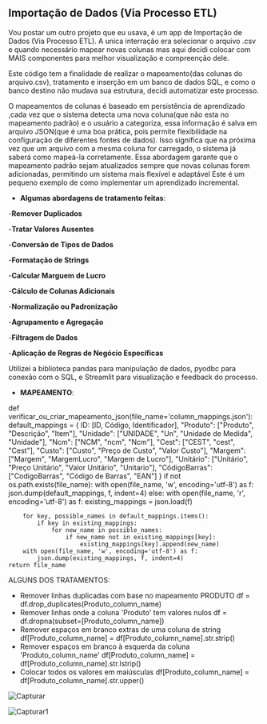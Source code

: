 ## Importação de Dados (Via Processo ETL)

Vou postar um outro projeto que eu usava, é um app de Importação de Dados (Via Processo ETL).
A unica interração era selecionar o arquivo .csv e quando necessário mapear novas colunas mas aqui decidi colocar com MAIS componentes para melhor visualização e compreenção dele.

Este código tem a finalidade de realizar o mapeamento(das colunas do arquivo.csv), tratamento e inserção em um banco de dados SQL, e como o banco destino não mudava sua estrutura, decidi automatizar este processo.

O mapeamentos de colunas é baseado em persistência de aprendizado ,cada vez que o sistema detecta uma nova coluna(que não esta no mapeamento padrão) e o usuário a categoriza, essa informação é salva em arquivo JSON(que é uma boa prática, pois permite flexibilidade na configuração de diferentes fontes de dados). Isso significa que na próxima vez que um arquivo com a mesma coluna for carregado, o sistema já saberá como mapeá-la corretamente.
Essa abordagem garante que o mapeamento padrão sejam atualizados sempre que novas colunas forem adicionadas, permitindo um sistema mais flexível e adaptável
Este é um pequeno exemplo de como implementar um aprendizado incremental.

- **Algumas abordagens de tratamento feitas**:

-**Remover Duplicados**

-**Tratar Valores Ausentes**

-**Conversão de Tipos de Dados**
   
-**Formatação de Strings**

-**Calcular Marguem de Lucro**
    
-**Cálculo de Colunas Adicionais**
 
-**Normalização ou Padronização**

-**Agrupamento e Agregação**

-**Filtragem de Dados**
     
-**Aplicação de Regras de Negócio Específicas**
   
Utilizei a biblioteca pandas para manipulação de dados, pyodbc para conexão com o SQL, e Streamlit para visualização e feedback do processo.

- **MAPEAMENTO**:

def verificar_ou_criar_mapeamento_json(file_name='column_mappings.json'):
    default_mappings = {
        ID: [ID, Código, Identificador],
        "Produto": ["Produto", "Descrição", "Item"],
        "Unidade": ["UNIDADE", "Un", "Unidade de Medida", "Unidade"],
        "Ncm": ["NCM", "ncm", "Ncm"],
        "Cest": ["CEST", "cest", "Cest"],
        "Custo": ["Custo", "Preço de Custo", "Valor Custo"],
        "Margem": ["Margem", "MargemLucro", "Margem de Lucro"],
        "Unitário": ["Unitário", "Preço Unitário", "Valor Unitário", "Unitario"],
        "CódigoBarras": ["CodigoBarras", "Código de Barras", "EAN"]
    }
    if not os.path.exists(file_name):
        with open(file_name, 'w', encoding='utf-8') as f:
            json.dump(default_mappings, f, indent=4)
    else:
        with open(file_name, 'r', encoding='utf-8') as f:
            existing_mappings = json.load(f)

        for key, possible_names in default_mappings.items():
            if key in existing_mappings:
                for new_name in possible_names:
                    if new_name not in existing_mappings[key]:
                        existing_mappings[key].append(new_name)
        with open(file_name, 'w', encoding='utf-8') as f:
            json.dump(existing_mappings, f, indent=4)
    return file_name

ALGUNS DOS TRATAMENTOS:
- Remover linhas duplicadas com base no mapeamento PRODUTO
df = df.drop_duplicates(Produto_column_name)
- Remover linhas onde a coluna 'Produto' tem valores nulos
df = df.dropna(subset=[Produto_column_name])
- Remover espaços em branco extras de uma coluna de string
df[Produto_column_name] = df[Produto_column_name].str.strip()
- Remover espaços em branco à esquerda da coluna 'Produto_column_name'
df[Produto_column_name] = df[Produto_column_name].str.lstrip()
- Colocar todos os valores em maiúsculas
df[Produto_column_name] = df[Produto_column_name].str.upper()

![Capturar](https://github.com/user-attachments/assets/55cdd541-3301-45b4-ba02-5aa66e19248f)

![Capturar1](https://github.com/user-attachments/assets/6e2d84f9-ff1d-4ecc-88c7-1efe3b1b73c1)


